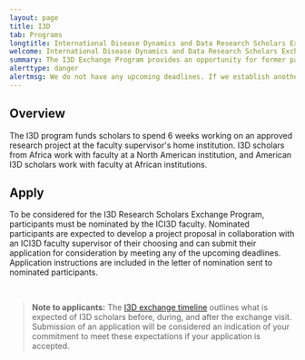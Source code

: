 ```yaml
---
layout: page
title: I3D
tab: Programs
longtitle: International Disease Dynamics and Data Research Scholars Exchange Program
welcome: International Disease Dynamics and Data Research Scholars Exchange Program
summary: The I3D Exchange Program provides an opportunity for former participants in the MMED and DAIDD clinics to engage more deeply with infectious disease research problems in collaboration with the ICI3D faculty.
alerttype: danger
alertmsg: We do not have any upcoming deadlines. If we establish another deadline for I3D funding applications in the future, we will notify eligible program participants.
---
```


## Overview

The I3D program funds scholars to spend 6 weeks working on an approved research project at the faculty supervisor's home institution. I3D scholars from Africa work with faculty at a North American institution, and American I3D scholars work with faculty at African institutions.

## Apply

To be considered for the I3D Research Scholars Exchange Program, participants must be nominated by the ICI3D faculty. Nominated participants are expected to develop a project proposal in collaboration with an ICI3D faculty supervisor of their choosing and can submit their application for consideration by meeting any of the upcoming deadlines. Application instructions are included in the letter of nomination sent to nominated participants.

<br>

> **Note to applicants:** The [I3D exchange timeline](./timeline) outlines what is expected of I3D scholars before, during, and after the exchange visit.  Submission of an application will be considered an indication of your commitment to meet these expectations if your application is accepted.
